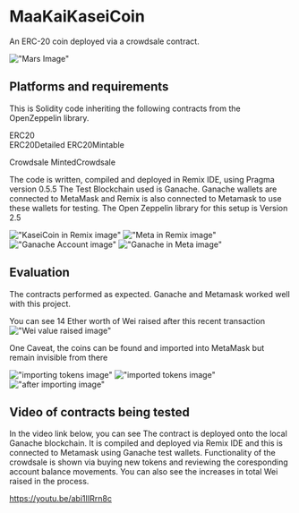 # MaaKaiKaseiCoin
An ERC-20 coin deployed via a crowdsale contract.

!["Mars Image"](./Starter_Code/Images/download.jpg)


## Platforms and requirements
This is Solidity code inheriting the following contracts from the OpenZeppelin library.

ERC20  
ERC20Detailed
ERC20Mintable

Crowdsale
MintedCrowdsale

The code is written, compiled and deployed in Remix IDE, using Pragma version 0.5.5
The Test Blockchain used is Ganache.
Ganache wallets are connected to MetaMask and Remix is also connected to Metamask to use these wallets for testing.
The Open Zeppelin library for this setup is Version 2.5



!["KaseiCoin in Remix image"](./Starter_Code/Images/KaseiCoin_in_Remix.png)
!["Meta in Remix image"](./Starter_Code/Images/Metamask_on_Remix.png)
!["Ganache Account image"](./Starter_Code/Images/Ganache_account_and_private_key_link.png)
!["Ganache in Meta image"](./Starter_Code/Images/Meta_showing_Ganache_linked.png)


## Evaluation

The contracts performed as expected. 
Ganache and Metamask worked well with this project.

You can see 14 Ether worth of Wei raised after this recent transaction
!["Wei value raised image"](./Starter_Code/Images/WeiRaised.png) 

One Caveat, the coins can be found and imported into MetaMask but remain invisible from there

!["importing tokens image"](./Starter_Code/Images/import_KSC_KaseiCoin.png)
!["imported tokens image"](./Starter_Code/Images/KaseiCoins_imported.png)
!["after importing image"](./Starter_Code/Images/import_ganache_Meta.png)

## Video of contracts being tested

In the video link below, you can see
The contract is deployed onto the local Ganache blockchain. It is compiled and deployed via Remix IDE and this is connected to Metamask using Ganache test wallets.
Functionality of the crowdsale is shown via buying new tokens and reviewing the coresponding account balance movements. 
You can also see the increases in total Wei raised in the process.

https://youtu.be/abi1IIRrn8c
